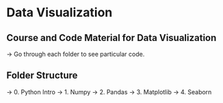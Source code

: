 # Data Visualization

## Course and Code Material for Data Visualization

-> Go through each folder to see particular code.

## Folder Structure
-> 0. Python Intro
-> 1. Numpy
-> 2. Pandas
-> 3. Matplotlib
-> 4. Seaborn